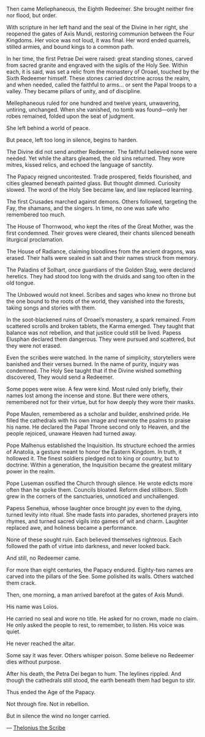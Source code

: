 Then came Mellephaneous, the Eighth Redeemer. She brought neither fire nor flood, but order.

With scripture in her left hand and the seal of the Divine in her right, she reopened the gates of Axis Mundi, restoring communion between the Four Kingdoms. Her voice was not loud, it was final. Her word ended quarrels, stilled armies, and bound kings to a common path.

In her time, the first Petrae Dei were raised: great standing stones, carved from sacred granite and engraved with the sigils of the Holy See. Within each, it is said, was set a relic from the monastery of Oroael, touched by the Sixth Redeemer himself. These stones carried doctrine across the realm, and when needed, called the faithful to arms… or sent the Papal troops to a valley. They became pillars of unity, and of discipline.

Mellephaneous ruled for one hundred and twelve years, unwavering, untiring, unchanged. When she vanished, no tomb was found—only her robes remained, folded upon the seat of judgment.

She left behind a world of peace.

But peace, left too long in silence, begins to harden.

The Divine did not send another Redeemer. The faithful believed none were needed. Yet while the altars gleamed, the old sins returned. They wore mitres, kissed relics, and echoed the language of sanctity.

The Papacy reigned uncontested. Trade prospered, fields flourished, and cities gleamed beneath painted glass. But thought dimmed. Curiosity slowed. The word of the Holy See became law, and law replaced learning.

The first Crusades marched against demons. Others followed, targeting the Fay, the shamans, and the singers. In time, no one was safe who remembered too much.

The House of Thornwood, who kept the rites of the Great Mother, was the first condemned. Their groves were cleared, their chants silenced beneath liturgical proclamation.

The House of Radiance, claiming bloodlines from the ancient dragons, was erased. Their halls were sealed in salt and their names struck from memory.

The Paladins of Solhart, once guardians of the Golden Stag, were declared heretics. They had stood too long with the druids and sang too often in the old tongue.

The Unbowed would not kneel. Scribes and sages who knew no throne but the one bound to the roots of the world, they vanished into the forests, taking songs and stories with them.

In the soot-blackened ruins of Oroael’s monastery, a spark remained. From scattered scrolls and broken tablets, the Karma emerged. They taught that balance was not rebellion, and that justice could still be lived. Papess Elusphan declared them dangerous. They were pursued and scattered, but they were not erased.

Even the scribes were watched. In the name of simplicity, storytellers were banished and their verses burned. In the name of purity, inquiry was condemned. The Holy See taught that if the Divine wished something discovered, They would send a Redeemer.

Some popes were wise. A few were kind. Most ruled only briefly, their names lost among the incense and stone. But there were others, remembered not for their virtue, but for how deeply they wore their masks.

Pope Maulen, remembered as a scholar and builder, enshrined pride. He filled the cathedrals with his own image and rewrote the psalms to praise his name. He declared the Papal Throne second only to Heaven, and the people rejoiced, unaware Heaven had turned away.

Pope Malhenus established the Inquisition. Its structure echoed the armies of Anatolia, a gesture meant to honor the Eastern Kingdom. In truth, it hollowed it. The finest soldiers pledged not to king or country, but to doctrine. Within a generation, the Inquisition became the greatest military power in the realm.

Pope Luseman ossified the Church through silence. He wrote edicts more often than he spoke them. Councils bloated. Reform died stillborn. Sloth grew in the corners of the sanctuaries, unnoticed and unchallenged.

Papess Senehua, whose laughter once brought joy even to the dying, turned levity into ritual. She made fasts into parades, shortened prayers into rhymes, and turned sacred vigils into games of wit and charm. Laughter replaced awe, and holiness became a performance.

None of these sought ruin. Each believed themselves righteous. Each followed the path of virtue into darkness, and never looked back.

And still, no Redeemer came.

For more than eight centuries, the Papacy endured. Eighty-two names are carved into the pillars of the See. Some polished its walls. Others watched them crack.

Then, one morning, a man arrived barefoot at the gates of Axis Mundi.

His name was Loïos.

He carried no seal and wore no title. He asked for no crown, made no claim. He only asked the people to rest, to remember, to listen. His voice was quiet.

He never reached the altar.

Some say it was fever. Others whisper poison. Some believe no Redeemer dies without purpose.

After his death, the Petra Dei began to hum. The leylines rippled. And though the cathedrals still stood, the earth beneath them had begun to stir.

Thus ended the Age of the Papacy. 

Not through fire. Not in rebellion. 

But in silence the wind no longer carried.

— [Thelonius the Scribe](lore.html?category=Known%20Figures&item=thelonius-the-scribe)